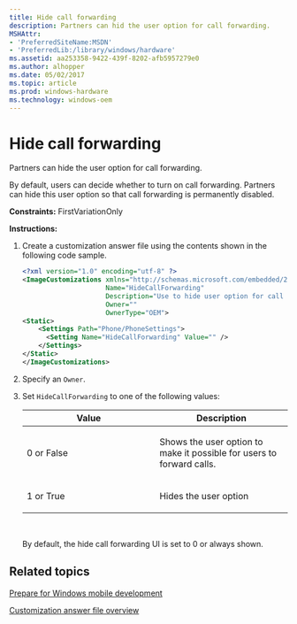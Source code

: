 ```yaml
---
title: Hide call forwarding
description: Partners can hid the user option for call forwarding.
MSHAttr:
- 'PreferredSiteName:MSDN'
- 'PreferredLib:/library/windows/hardware'
ms.assetid: aa253358-9422-439f-8202-afb5957279e0
ms.author: alhopper
ms.date: 05/02/2017
ms.topic: article
ms.prod: windows-hardware
ms.technology: windows-oem
---
```

# Hide call forwarding

Partners can hide the user option for call forwarding.

By default, users can decide whether to turn on call forwarding. Partners can hide this user option so that call forwarding is permanently disabled.

<a href="" id="constraints---firstvariationonly"></a>**Constraints:** FirstVariationOnly  

<a href="" id="instructions-"></a>**Instructions:**  
1.  Create a customization answer file using the contents shown in the following code sample.

    ```XML
    <?xml version="1.0" encoding="utf-8" ?>  
    <ImageCustomizations xmlns="http://schemas.microsoft.com/embedded/2004/10/ImageUpdate"  
                         Name="HideCallForwarding"  
                         Description="Use to hide user option for call forwarding to users."  
                         Owner=""  
                         OwnerType="OEM"> 
    <Static>
        <Settings Path="Phone/PhoneSettings">  
          <Setting Name="HideCallForwarding" Value="" />      
        </Settings>  
    </Static>
    </ImageCustomizations>
    ```

2.  Specify an `Owner`.

3.  Set `HideCallForwarding` to one of the following values:

    <table>
    <colgroup>
    <col width="50%" />
    <col width="50%" />
    </colgroup>
    <thead>
    <tr class="header">
    <th>Value</th>
    <th>Description</th>
    </tr>
    </thead>
    <tbody>
    <tr class="odd">
    <td><p>0 or False</p></td>
    <td><p>Shows the user option to make it possible for users to forward calls.</p></td>
    </tr>
    <tr class="even">
    <td><p>1 or True</p></td>
    <td><p>Hides the user option</p></td>
    </tr>
    </tbody>
    </table>

     

    By default, the hide call forwarding UI is set to 0 or always shown.

## Related topics

[Prepare for Windows mobile development](https://docs.microsoft.com/en-us/windows-hardware/manufacture/mobile/preparing-for-windows-mobile-development)

[Customization answer file overview](https://docs.microsoft.com/en-us/windows-hardware/customize/mobile/mcsf/customization-answer-file)
